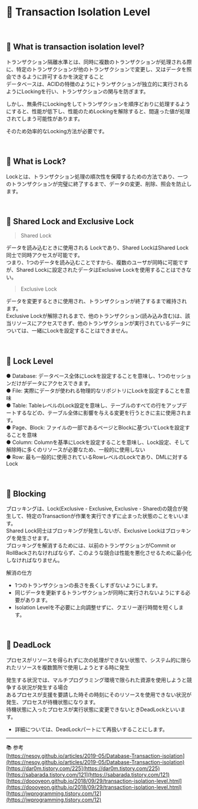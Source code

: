 # 🔑 Transaction Isolation Level

<br>

## 📌 What is transaction isolation level?

トランザクション隔離水準とは、同時に複数のトランザクションが処理される際に、特定のトランザクションが他のトランザクションで変更し、又はデータを照会できるように許可するかを決定すること<br>
データベースは、ACIDの特徴のようにトランザクションが独立的に実行されるようにLockingを行い、トランザクションの関与を防ぎます。<br>

しかし、無条件にLockingをしてトランザクションを順序どおりに処理するようにすると、性能が低下し、性能のためLockingを解除すると、間違った値が処理されてしまう可能性があります。

そのため効率的なLocking方法が必要です。

<br>

## 📌 What is Lock?

Lockとは、トランザクション処理の順次性を保障するための方法であり、一つのトランザクションが完璧に終了するまで、データの変更、削除、照会を防止します。

<br>

## 📌 Shared Lock and Exclusive Lock

> Shared Lock

データを読み込むときに使用される Lockであり、Shared LockはShared Lock同士で同時アクセスが可能です。<br>
つまり、1つのデータを読み込むことですから、複数のユーザが同時に可能ですが、Shared Lockに設定されたデータはExclusive Lockを使用することはできない。

> Exclusive Lock

データを変更するときに使用され、トランザクションが終了するまで維持されます。<br>
Exclusive Lockが解除されるまで、他のトランザクション(読み込み含む)は、該当リソースにアクセスできず、他のトランザクションが実行されているデータについては、一緒にLockを設定することはできません。

<br>

## 📌 Lock Level

● Database: データベース全体にLockを設定することを意味し、1つのセッションだけがデータにアクセスできます。<br>
● File: 実際にデータが使われる物理的なリポジトリにLockを設定することを意味<br>
● Table: TableレベルのLock設定を意味し、テーブルのすべての行をアップデートするなどの、テーブル全体に影響を与える変更を行うときに主に使用されます。<br>
● Page、Block: ファイルの一部であるページとBlockに基づいてLockを設定することを意味 <br>
● Column: Columnを基準にLockを設定することを意味し、Lock設定、そして解除時に多くのリソースが必要なため、一般的に使用しない<br>
● Row: 最も一般的に使用されているRowレベルのLockであり、DMLに対するLock<br>

<br>

## 📌 Blocking

ブロッキングは、Lock(Exclusive - Exclusive, Exclusive - Shared)の競合が発生して、特定のTransactionが作業を実行できずに止まった状態のことをいいます。<br>
Shared Lock同士はブロッキングが発生しないが、Exclusive Lockはブロッキングを発生させます。<br>
ブロッキングを解消するためには、以前のトランザクションがCommit or RollBackされなければならず、このような競合は性能を悪化させるために最小化しなければなりません。<br>

解消の仕方
- 1つのトランザクションの長さを長くしすぎないようにします。
- 同じデータを更新するトランザクションが同時に実行されないようにする必要があります。
- Isolation Levelを不必要に上向調整せずに、クエリー遂行時間を短くします。

<br>

## 📌 DeadLock

プロセスがリソースを得られずに次の処理ができない状態で、システム的に限られたリソースを複数箇所で使用しようとする時に発生<br>

発生する状況では、マルチプログラミング環境で限られた資源を使用しようと競争する状況が発生する場合<br>
あるプロセスが支援を要請した時その時刻にそのリソースを使用できない状況が発生、プロセスが待機状態になります。<br>
待機状態に入ったプロセスが実行状態に変更できないときDeadLockといいます。

* 詳細については、DeadLockパートにて再扱いすることにします。

---

📚 参考
<br>
[https://nesoy.github.io/articles/2019-05/Database-Transaction-isolation](https://nesoy.github.io/articles/2019-05/Database-Transaction-isolation)
<br>
[https://dar0m.tistory.com/225](https://dar0m.tistory.com/225)
<br>
[https://sabarada.tistory.com/121](https://sabarada.tistory.com/121)
<br>
[https://doooyeon.github.io/2018/09/29/transaction-isolation-level.html](https://doooyeon.github.io/2018/09/29/transaction-isolation-level.html)
<br>
[https://jwprogramming.tistory.com/12](https://jwprogramming.tistory.com/12)
<br>
